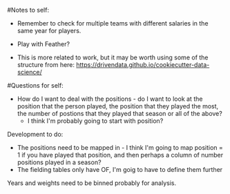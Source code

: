 #Notes to self:
- Remember to check for multiple teams with different salaries in the same year for players.

- Play with Feather?

- This is more related to work, but it may be worth using some of the structure from here: https://drivendata.github.io/cookiecutter-data-science/

#Questions for self:
- How do I want to deal with the positions - do I want to look at the position that the person played, the position that they played the most, the number of postions that they played that season or all of the above?
  -   I think I'm probably going to start with position?



Development to do:
- The positions need to be mapped in - I think I'm going to map position = 1 if you have played that position, and then perhaps a column of number positions played in a season?  
- The fielding tables only have OF, I'm goig to have to define them further



Years and weights need to be binned probably for analysis. 
